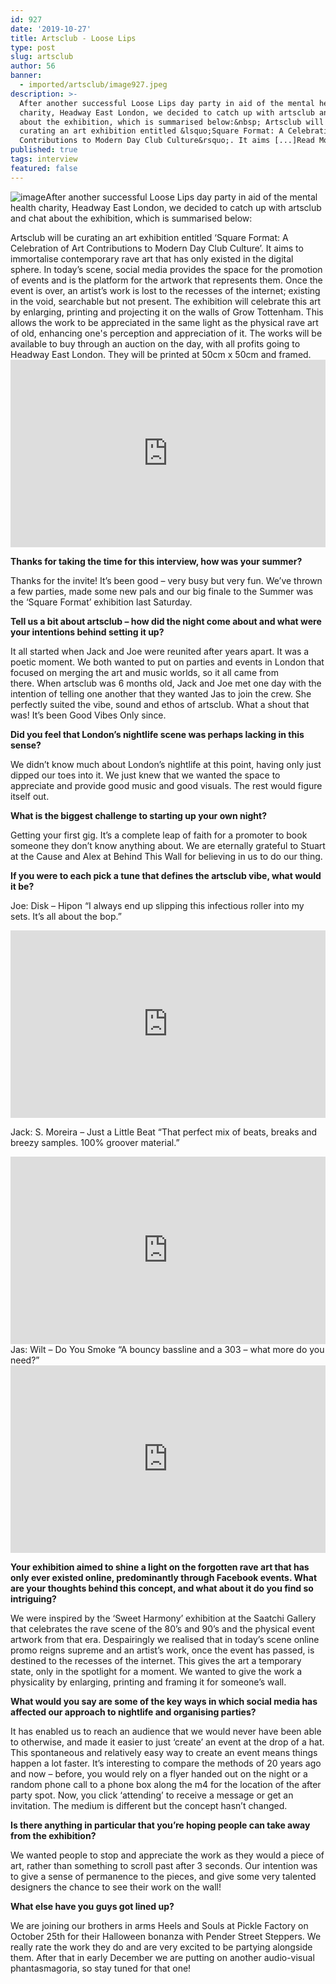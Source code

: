 ```yaml
---
id: 927
date: '2019-10-27'
title: Artsclub - Loose Lips
type: post
slug: artsclub
author: 56
banner:
  - imported/artsclub/image927.jpeg
description: >-
  After another successful Loose Lips day party in aid of the mental health
  charity, Headway East London, we decided to catch up with artsclub and chat
  about the exhibition, which is summarised below:&nbsp; Artsclub will be
  curating an art exhibition entitled &lsquo;Square Format: A Celebration of Art
  Contributions to Modern Day Club Culture&rsquo;. It aims [...]Read More...
published: true
tags: interview
featured: false
---
```

![image](../imported/artsclub/image927.jpeg)After another successful Loose Lips day party in aid of the mental health charity, Headway East London, we decided to catch up with artsclub and chat about the exhibition, which is summarised below: 

Artsclub will be curating an art exhibition entitled ‘Square Format: A Celebration of Art Contributions to Modern Day Club Culture’. It aims to immortalise contemporary rave art that has only existed in the digital sphere. In today’s scene, social media provides the space for the promotion of events and is the platform for the artwork that represents them. Once the event is over, an artist’s work is lost to the recesses of the internet; existing in the void, searchable but not present. The exhibition will celebrate this art by enlarging, printing and projecting it on the walls of Grow Tottenham. This allows the work to be appreciated in the same light as the physical rave art of old, enhancing one's perception and appreciation of it. The works will be available to buy through an auction on the day, with all profits going to Headway East London. They will be printed at 50cm x 50cm and framed.<iframe width='100%' height='300' scrolling='no' frameborder='no' allow='autoplay' src='https://w.soundcloud.com/player/?url=https%3A//api.soundcloud.com/users/528509511&color=%23ff5500&auto_play=false&hide_related=false&show_comments=true&show_user=true&show_reposts=false&show_teaser=true&visual=true'></iframe>

**Thanks for taking the time for this interview, how was your summer?**

Thanks for the invite! It’s been good – very busy but very fun. We’ve thrown a few parties, made some new pals and our big finale to the Summer was the ‘Square Format’ exhibition last Saturday.

**Tell us a bit about artsclub – how did the night come about and what were your intentions behind setting it up?**

It all started when Jack and Joe were reunited after years apart. It was a poetic moment. We both wanted to put on parties and events in London that focused on merging the art and music worlds, so it all came from there. When artsclub was 6 months old, Jack and Joe met one day with the intention of telling one another that they wanted Jas to join the crew. She perfectly suited the vibe, sound and ethos of artsclub. What a shout that was! It’s been Good Vibes Only since. 

**Did you feel that London’s nightlife scene was perhaps lacking in this sense?** 

We didn’t know much about London’s nightlife at this point, having only just dipped our toes into it. We just knew that we wanted the space to appreciate and provide good music and good visuals. The rest would figure itself out.

**What is the biggest challenge to starting up your own night?** 

Getting your first gig. It’s a complete leap of faith for a promoter to book someone they don’t know anything about. We are eternally grateful to Stuart at the Cause and Alex at Behind This Wall for believing in us to do our thing. 

**If you were to each pick a tune that defines the artsclub vibe, what would it be?**

Joe: Disk – Hipon “I always end up slipping this infectious roller into my sets. It’s all about the bop.”

<iframe width='100%' height='300' scrolling='no' frameborder='no' allow='autoplay' src='http://www.youtube.com/embed/Pd1Y8F3YJvM?wmode=opaque'></iframe>

Jack: S. Moreira – Just a Little Beat “That perfect mix of beats, breaks and breezy samples. 100% groover material.”

<iframe width='100%' height='300' scrolling='no' frameborder='no' allow='autoplay' src='http://www.youtube.com/embed/iuM776dZIGg?wmode=opaque'></iframe>Jas: Wilt – Do You Smoke “A bouncy bassline and a 303 – what more do you need?”

<iframe width='100%' height='300' scrolling='no' frameborder='no' allow='autoplay' src='http://www.youtube.com/embed/1mLZ0HhqY2o?wmode=opaque'></iframe>

**Your exhibition aimed to shine a light on the forgotten rave art that has only ever existed online, predominantly through Facebook events. What are your thoughts behind this concept, and what about it do you find so intriguing?**

We were inspired by the ‘Sweet Harmony’ exhibition at the Saatchi Gallery that celebrates the rave scene of the 80’s and 90’s and the physical event artwork from that era. Despairingly we realised that in today’s scene online promo reigns supreme and an artist’s work, once the event has passed, is destined to the recesses of the internet. This gives the art a temporary state, only in the spotlight for a moment. We wanted to give the work a physicality by enlarging, printing and framing it for someone’s wall.

**What would you say are some of the key ways in which social media has affected our approach to nightlife and organising parties?** 

It has enabled us to reach an audience that we would never have been able to otherwise, and made it easier to just ‘create’ an event at the drop of a hat. This spontaneous and relatively easy way to create an event means things happen a lot faster. It’s interesting to compare the methods of 20 years ago and now – before, you would rely on a flyer handed out on the night or a random phone call to a phone box along the m4 for the location of the after party spot. Now, you click ‘attending’ to receive a message or get an invitation. The medium is different but the concept hasn’t changed.

**Is there anything in particular that you’re hoping people can take away from the exhibition?**

We wanted people to stop and appreciate the work as they would a piece of art, rather than something to scroll past after 3 seconds. Our intention was to give a sense of permanence to the pieces, and give some very talented designers the chance to see their work on the wall!

**What else have you guys got lined up?**

We are joining our brothers in arms Heels and Souls at Pickle Factory on October 25th for their Halloween bonanza with Pender Street Steppers. We really rate the work they do and are very excited to be partying alongside them. After that in early December we are putting on another audio-visual phantasmagoria, so stay tuned for that one!